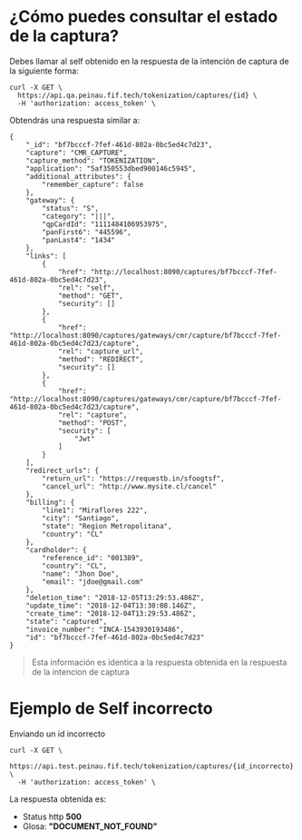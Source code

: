 # ¿Cómo puedes consultar el estado de la captura?

Debes llamar al self obtenido en la respuesta de la intención de captura de la siguiente forma:

```
curl -X GET \
  https://api.qa.peinau.fif.tech/tokenization/captures/{id} \
  -H 'authorization: access_token' \
 ```

Obtendrás una respuesta similar a:

```
{
    "_id": "bf7bcccf-7fef-461d-802a-0bc5ed4c7d23",
    "capture": "CMR_CAPTURE",
    "capture_method": "TOKENIZATION",
    "application": "5af350553dbed900146c5945",
    "additional_attributes": {
        "remember_capture": false
    },
    "gateway": {
        "status": "S",
        "category": "|||",
        "qpCardId": "1111484106953975",
        "panFirst6": "445596",
        "panLast4": "1434"
    },
    "links": [
        {
            "href": "http://localhost:8090/captures/bf7bcccf-7fef-461d-802a-0bc5ed4c7d23",
            "rel": "self",
            "method": "GET",
            "security": []
        },
        {
            "href": "http://localhost:8090/captures/gateways/cmr/capture/bf7bcccf-7fef-461d-802a-0bc5ed4c7d23/capture",
            "rel": "capture_url",
            "method": "REDIRECT",
            "security": []
        },
        {
            "href": "http://localhost:8090/captures/gateways/cmr/capture/bf7bcccf-7fef-461d-802a-0bc5ed4c7d23/capture",
            "rel": "capture",
            "method": "POST",
            "security": [
                "Jwt"
            ]
        }
    ],
    "redirect_urls": {
        "return_url": "https://requestb.in/sfoogtsf",
        "cancel_url": "http://www.mysite.cl/cancel"
    },
    "billing": {
        "line1": "Miraflores 222",
        "city": "Santiago",
        "state": "Region Metropolitana",
        "country": "CL"
    },
    "cardholder": {
        "reference_id": "001389",
        "country": "CL",
        "name": "Jhon Doe",
        "email": "jdoe@gmail.com"
    },
    "deletion_time": "2018-12-05T13:29:53.486Z",
    "update_time": "2018-12-04T13:30:08.146Z",
    "create_time": "2018-12-04T13:29:53.486Z",
    "state": "captured",
    "invoice_number": "INCA-1543930193486",
    "id": "bf7bcccf-7fef-461d-802a-0bc5ed4c7d23"
}
```
> Esta información es identica a la respuesta obtenida en la respuesta de la intencion de captura

# Ejemplo de Self incorrecto

Enviando un id incorrecto

```
curl -X GET \
  https://api.test.peinau.fif.tech/tokenization/captures/{id_incorrecto} \
  -H 'authorization: access_token' \
 ```

La respuesta obtenida es: 
* Status http **500**
* Glosa: **"DOCUMENT_NOT_FOUND"**
